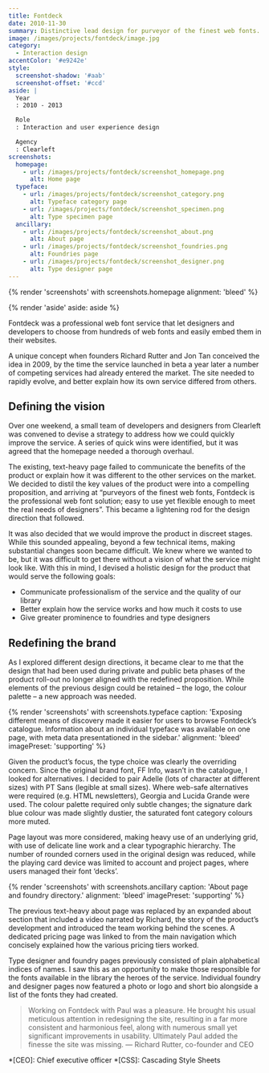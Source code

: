 ```yaml
---
title: Fontdeck
date: 2010-11-30
summary: Distinctive lead design for purveyor of the finest web fonts.
image: /images/projects/fontdeck/image.jpg
category:
  - Interaction design
accentColor: '#e9242e'
style:
  screenshot-shadow: '#aab'
  screenshot-offset: '#ccd'
aside: |
  Year
  : 2010 - 2013

  Role
  : Interaction and user experience design

  Agency
  : Clearleft
screenshots:
  homepage:
    - url: /images/projects/fontdeck/screenshot_homepage.png
      alt: Home page
  typeface:
    - url: /images/projects/fontdeck/screenshot_category.png
      alt: Typeface category page
    - url: /images/projects/fontdeck/screenshot_specimen.png
      alt: Type specimen page
  ancillary:
    - url: /images/projects/fontdeck/screenshot_about.png
      alt: About page
    - url: /images/projects/fontdeck/screenshot_foundries.png
      alt: Foundries page
    - url: /images/projects/fontdeck/screenshot_designer.png
      alt: Type designer page
---
```

{% render 'screenshots' with screenshots.homepage
  alignment: 'bleed'
%}

{% render 'aside'
  aside: aside
%}

Fontdeck was a professional web font service that let designers and developers to choose from hundreds of web fonts and easily embed them in their websites.

A unique concept when founders Richard Rutter and Jon Tan conceived the idea in 2009, by the time the service launched in beta a year later a number of competing services had already entered the market. The site needed to rapidly evolve, and better explain how its own service differed from others.

## Defining the vision

Over one weekend, a small team of developers and designers from Clearleft was convened to devise a strategy to address how we could quickly improve the service. A series of quick wins were identified, but it was agreed that the homepage needed a thorough overhaul.

The existing, text-heavy page failed to communicate the benefits of the product or explain how it was different to the other services on the market. We decided to distil the key values of the product were into a compelling proposition, and arriving at “purveyors of the finest web fonts, Fontdeck is the professional web font solution; easy to use yet flexible enough to meet the real needs of designers”. This became a lightening rod for the design direction that followed.

It was also decided that we would improve the product in discreet stages. While this sounded appealing, beyond a few technical items, making substantial changes soon became difficult. We knew where we wanted to be, but it was difficult to get there without a vision of what the service might look like. With this in mind, I devised a holistic design for the product that would serve the following goals:

* Communicate professionalism of the service and the quality of our library
* Better explain how the service works and how much it costs to use
* Give greater prominence to foundries and type designers

## Redefining the brand

As I explored different design directions, it became clear to me that the design that had been used during private and public beta phases of the product roll-out no longer aligned with the redefined proposition. While elements of the previous design could be retained – the logo, the colour palette – a new approach was needed.

{% render 'screenshots' with screenshots.typeface
  caption: 'Exposing different means of discovery made it easier for users to browse Fontdeck’s catalogue. Information about an individual typeface was available on one page, with meta data presentationed in the sidebar.'
  alignment: 'bleed'
  imagePreset: 'supporting'
%}

Given the product’s focus, the type choice was clearly the overriding concern. Since the original brand font, FF Info, wasn’t in the catalogue, I looked for alternatives. I decided to pair Adelle (lots of character at different sizes) with PT Sans (legible at small sizes). Where web-safe alternatives were required (e.g. HTML newsletters), Georgia and Lucida Grande were used. The colour palette required only subtle changes; the signature dark blue colour was made slightly dustier, the saturated font category colours more muted.

Page layout was more considered, making heavy use of an underlying grid, with use of delicate line work and a clear typographic hierarchy. The number of rounded corners used in the original design was reduced, while the playing card device was limited to account and project pages, where users managed their font ‘decks’.

{% render 'screenshots' with screenshots.ancillary
  caption: 'About page and foundry directory.'
  alignment: 'bleed'
  imagePreset: 'supporting'
%}

The previous text-heavy about page was replaced by an expanded about section that included a video narrated by Richard, the story of the product’s development and introduced the team working behind the scenes. A dedicated pricing page was linked to from the main navigation which concisely explained how the various pricing tiers worked.

Type designer and foundry pages previously consisted of plain alphabetical indices of names. I saw this as an opportunity to make those responsible for the fonts available in the library the heroes of the service. Individual foundry and designer pages now featured a photo or logo and short bio alongside a list of the fonts they had created.

> Working on Fontdeck with Paul was a pleasure. He brought his usual meticulous attention in redesigning the site, resulting in a far more consistent and harmonious feel, along with numerous small yet significant improvements in usability. Ultimately Paul added the finesse the site was missing.
— Richard Rutter, co-founder and CEO

*[CEO]: Chief executive officer
*[CSS]: Cascading Style Sheets
